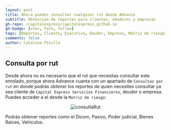 ```yaml
---
layout: post
title: Ahora puedes consultar cualquier rut desde Advance
subtitle: Obtención de reportes para clientes, deudores y empresas
gh-repo: /capitalexpress/capitalexpress.github.io
gh-badge: [star, fork, follow]
tags: [Reportes, Cliente, Ejecutivo, Deudor, Empresa, Matriz de riesgo]
comments: false
author: Catalina Pinilla
---
```


## Consulta por rut

Desde ahora no es necesario que el rut que necesitas consultar este enrolado, porque ahora Advance cuanta con un apartado de `Consultas por rut` en donde podrás obtener los reportes de quien necesites consultar ya sea cliente de `Capital Express Servicios Financieros`, deudor o empresa. Puedes acceder a el desde la `Matriz de riesgo`:

<p align="center">
  <img src="https://cdn.capitalexpress.cl/
img/consulta_rut.jpg" alt="consultaRut">
</p>

Podrás obtener reportes como el Dicom, Pasivo, Poder judicial, Bienes Raíces, Vehículos.
